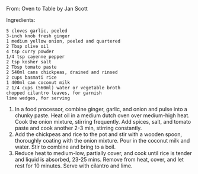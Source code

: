 From: Oven to Table by Jan Scott

Ingredients:
    
    5 cloves garlic, peeled
    3-inch knob fresh ginger
    1 medium yellow onion, peeled and quartered
    2 Tbsp olive oil
    4 tsp curry powder
    1/4 tsp cayenne pepper
    2 tsp kosher salt
    2 Tbsp tomato paste
    2 540ml cans chickpeas, drained and rinsed
    2 cups basmati rice
    1 400ml can coconut milk
    2 1/4 cups (560ml) water or vegetable broth
    chopped cilantro leaves, for garnish
    lime wedges, for serving

1. In a food processor, combine ginger, garlic, and onion and pulse into a chunky paste. Heat oil in a medium dutch oven over medium-high heat. Cook the onion mixture, stirring frequently. Add spices, salt, and tomato paste and cook another 2-3 min, stirring constantly.
2. Add the chickpeas and rice to the pot and stir with a wooden spoon, thoroughly coating with the onion mixture. Pour in the coconut milk and water. Stir to combine and bring to a boil.
3. Reduce heat to medium-low, partially cover, and cook until rice is tender and liquid is absorbed, 23-25 mins. Remove from heat, cover, and let rest for 10 minutes. Serve with cilantro and lime.
